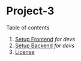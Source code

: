 # Project-3
Table of contents  
1. [Setup Frontend](FRONTENDSETUP.md) _for devs_
2. [Setup Backend](BACKENDSETUP.md) _for devs_
3. [License](LICENSE.md)
